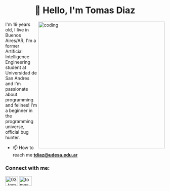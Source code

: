 <h1 align="center">👾 Hello, I'm Tomas Diaz</h1>
<img align="right" alt="coding" display=grid width="400" src="https://user-images.githubusercontent.com/55389276/140866485-8fb1c876-9a8f-4d6a-98dc-08c4981eaf70.gif">

I'm 19 years old, I live in Buenos Aires/AR, I'm a former Artificial Intelligence Engineering student at Universidad de San Andres and I'm passionate about programming and felines! I'm a beginner in the programming universe, official bug hunter.
- 📫 How to reach me **tdiaz@udesa.edu.ar**

<h3 align="left">Connect with me:</h3>
<p align="left">
<a href="https://twitter.com/03_tomasdiaz" target="blank"><img align="center" src="https://raw.githubusercontent.com/rahuldkjain/github-profile-readme-generator/master/src/images/icons/Social/twitter.svg" alt="03_tomasdiaz" height="30" width="40" /></a>
<a href="https://linkedin.com/in/tomas diaz" target="blank"><img align="center" src="https://raw.githubusercontent.com/rahuldkjain/github-profile-readme-generator/master/src/images/icons/Social/linked-in-alt.svg" alt="tomas diaz" height="30" width="40" /></a>
</p>
